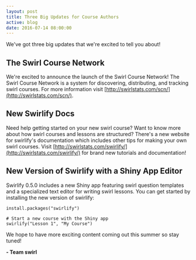 ```yaml
---
layout: post
title: Three Big Updates for Course Authors
active: blog
date: 2016-07-14 08:00:00
---
```


We've got three big updates that we're excited to tell you about!

## The Swirl Course Network

We're excited to announce the launch of the Swirl Course Network! The Swirl
Course Network is a system for discovering, distributing, and tracking swirl 
courses. For more information visit [http://swirlstats.com/scn/](http://swirlstats.com/scn/).

## New Swirlify Docs

Need help getting started on your new swirl course? Want to know more about how
swirl courses and lessons are structured? There's a new website for swirlify's
documentation which includes other tips for making your own swirl courses. Visit
[http://swirlstats.com/swirlify/](http://swirlstats.com/swirlify/) for brand 
new tutorials and documentation!

## New Version of Swirlify with a Shiny App Editor

Swirlify 0.5.0 includes a new Shiny app featuring swirl question templates and a
specialized text editor for writing swirl lessons. You can get started by 
installing the new version of swirlify:

```
install.packages("swirlify")

# Start a new course with the Shiny app
swirlify("Lesson 1", "My Course")
```

We hope to have more exciting content coming out this summer so stay tuned!

**- Team swirl**